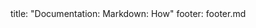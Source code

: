 <frontmatter>
title: "Documentation: Markdown: How"
footer: footer.md
</frontmatter>

<include src="unit-inPage-asFlat.md" boilerplate />